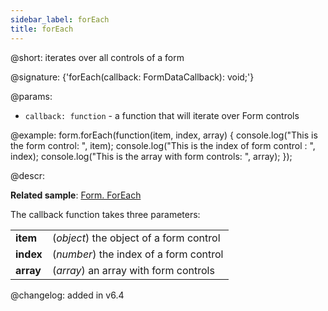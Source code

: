 ```yaml
---
sidebar_label: forEach
title: forEach
---          
```


@short: iterates over all controls of a form

@signature: {'forEach(callback: FormDataCallback): void;'}

@params:
- `callback: function` - a function that will iterate over Form controls

@example:
form.forEach(function(item, index, array) {
    console.log("This is the form control: ", item);
    console.log("This is the index of form control : ", index);
    console.log("This is the array with form controls: ", array);
});

@descr:

**Related sample**: [Form. ForEach](https://snippet.dhtmlx.com/hqzqpavs)

The callback function takes three parameters:

<table>
	<tbody>
        <tr>
			<td><b>item</b></td>
			<td>(<i>object</i>) the object of a form control</td>
		</tr>
        <tr>
			<td><b>index</b></td>
			<td>(<i>number</i>) the index of a form control</td>
		</tr>
        <tr>
			<td><b>array</b></td>
			<td>(<i>array</i>) an array with form controls</td>
		</tr>
    </tbody>
</table>

@changelog: added in v6.4

